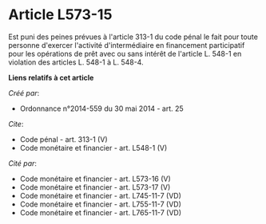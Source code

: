 # Article L573-15

Est puni des peines prévues à l'article 313-1 du code pénal le fait pour toute personne d'exercer l'activité d'intermédiaire
en financement participatif pour les opérations de prêt avec ou sans intérêt de l'article L. 548-1 en violation des articles
L. 548-1 à L. 548-4.

**Liens relatifs à cet article**

_Créé par_:

  - Ordonnance n°2014-559 du 30 mai 2014 - art. 25

_Cite_:

  - Code pénal - art. 313-1 (V)
  - Code monétaire et financier - art. L548-1 (V)

_Cité par_:

  - Code monétaire et financier - art. L573-16 (V)
  - Code monétaire et financier - art. L573-17 (V)
  - Code monétaire et financier - art. L745-11-7 (VD)
  - Code monétaire et financier - art. L755-11-7 (VD)
  - Code monétaire et financier - art. L765-11-7 (VD)
